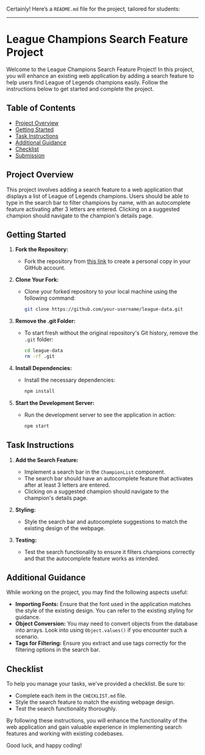 Certainly! Here’s a `README.md` file for the project, tailored for students:

---

# League Champions Search Feature Project

Welcome to the League Champions Search Feature Project! In this project, you will enhance an existing web application by adding a search feature to help users find League of Legends champions easily. Follow the instructions below to get started and complete the project.

## Table of Contents

- [Project Overview](#project-overview)
- [Getting Started](#getting-started)
- [Task Instructions](#task-instructions)
- [Additional Guidance](#additional-guidance)
- [Checklist](#checklist)
- [Submission](#submission)

## Project Overview

This project involves adding a search feature to a web application that displays a list of League of Legends champions. Users should be able to type in the search bar to filter champions by name, with an autocomplete feature activating after 3 letters are entered. Clicking on a suggested champion should navigate to the champion's details page.

## Getting Started

1. **Fork the Repository:**
   - Fork the repository from [this link](https://github.com/jordanburger22/league-data.git) to create a personal copy in your GitHub account.

2. **Clone Your Fork:**
   - Clone your forked repository to your local machine using the following command:
     ```bash
     git clone https://github.com/your-username/league-data.git
     ```

3. **Remove the .git Folder:**
   - To start fresh without the original repository's Git history, remove the `.git` folder:
     ```bash
     cd league-data
     rm -rf .git
     ```

4. **Install Dependencies:**
   - Install the necessary dependencies:
     ```bash
     npm install
     ```

5. **Start the Development Server:**
   - Run the development server to see the application in action:
     ```bash
     npm start
     ```

## Task Instructions

1. **Add the Search Feature:**
   - Implement a search bar in the `ChampionList` component.
   - The search bar should have an autocomplete feature that activates after at least 3 letters are entered.
   - Clicking on a suggested champion should navigate to the champion's details page.

2. **Styling:**
   - Style the search bar and autocomplete suggestions to match the existing design of the webpage.

3. **Testing:**
   - Test the search functionality to ensure it filters champions correctly and that the autocomplete feature works as intended.

## Additional Guidance

While working on the project, you may find the following aspects useful:

- **Importing Fonts:** Ensure that the font used in the application matches the style of the existing design. You can refer to the existing styling for guidance.
- **Object Conversion:** You may need to convert objects from the database into arrays. Look into using `Object.values()` if you encounter such a scenario.
- **Tags for Filtering:** Ensure you extract and use tags correctly for the filtering options in the search bar.

## Checklist

To help you manage your tasks, we've provided a checklist. Be sure to:

- Complete each item in the `CHECKLIST.md` file.
- Style the search feature to match the existing webpage design.
- Test the search functionality thoroughly.


By following these instructions, you will enhance the functionality of the web application and gain valuable experience in implementing search features and working with existing codebases.

Good luck, and happy coding!